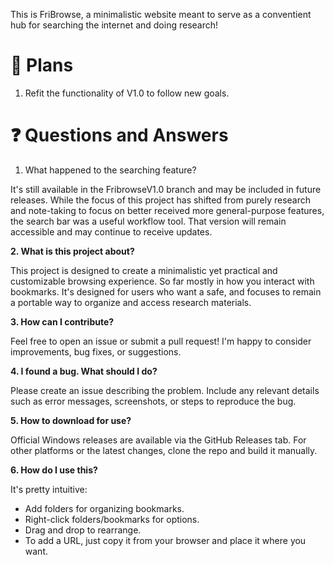 This is FriBrowse, a minimalistic website meant to serve as a conventient hub for searching the internet and doing research!

# 🚧 Plans

1. Refit the functionality of V1.0 to follow new goals.

# ❓ Questions and Answers

1. What happened to the searching feature?

It's still available in the FribrowseV1.0 branch and may be included in future releases. While the focus of this project has shifted from purely research and note-taking to focus on better received more general-purpose features, the search bar was a useful workflow tool. That version will remain accessible and may continue to receive updates.

**2. What is this project about?**

This project is designed to create a minimalistic yet practical and customizable browsing experience. So far mostly in how you interact with bookmarks. It's designed for users who want a safe, and focuses to remain a portable way to organize and access research materials.

**3. How can I contribute?**

Feel free to open an issue or submit a pull request! I'm happy to consider improvements, bug fixes, or suggestions.

**4. I found a bug. What should I do?**

Please create an issue describing the problem. Include any relevant details such as error messages, screenshots, or steps to reproduce the bug.

**5. How to download for use?**

Official Windows releases are available via the GitHub Releases tab. For other platforms or the latest changes, clone the repo and build it manually.

**6. How do I use this?**

It's pretty intuitive:

- Add folders for organizing bookmarks.
- Right-click folders/bookmarks for options.
- Drag and drop to rearrange.
- To add a URL, just copy it from your browser and place it where you want.
